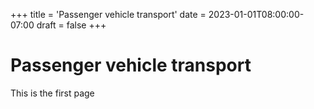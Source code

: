+++
title = 'Passenger vehicle transport'
date = 2023-01-01T08:00:00-07:00
draft = false
+++

# Passenger vehicle transport

This is the first page